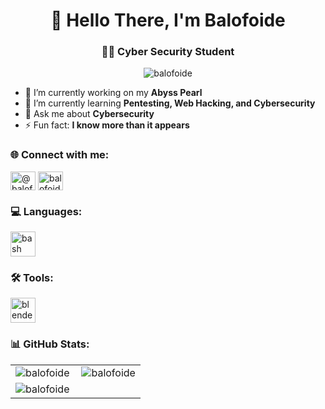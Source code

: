 <h1 align="center">👋 Hello There, I'm Balofoide</h1>
<h3 align="center">👨‍💻 Cyber Security Student</h3>

<p align="center"> 
  <img src="https://komarev.com/ghpvc/?username=balofoide&label=Eyes%20on%20me&color=5900ff&style=flat-square" alt="balofoide" /> 
</p>

- 🔭 I’m currently working on my **Abyss Pearl**
- 🌱 I’m currently learning **Pentesting, Web Hacking, and Cybersecurity**
- 💬 Ask me about **Cybersecurity**
- ⚡ Fun fact: **I know more than it appears**

<h3 align="left">🌐 Connect with me:</h3>
<p align="left">
  <a href="https://medium.com/@balofoide" target="blank"><img align="center" src="https://raw.githubusercontent.com/rahuldkjain/github-profile-readme-generator/master/src/images/icons/Social/medium.svg" alt="@balofoide" height="30" width="40" /></a>
  <a href="https://www.hackerrank.com/balofoide" target="blank"><img align="center" src="https://raw.githubusercontent.com/rahuldkjain/github-profile-readme-generator/master/src/images/icons/Social/hackerrank.svg" alt="balofoide" height="30" width="40" /></a>
</p>

<h3 align="left">💻 Languages:</h3>
<p align="left"> 
  <a href="https://www.gnu.org/software/bash/" target="_blank" rel="noreferrer"> 
    <img src="https://www.vectorlogo.zone/logos/gnu_bash/gnu_bash-icon.svg" alt="bash" width="40" height="40"/>
  </a> 
  <!-- Add other languages as per your preference -->
</p>

<h3 align="left">🛠️ Tools:</h3>
<p align="left"> 
  <a href="https://www.blender.org/" target="_blank" rel="noreferrer">
    <img src="https://download.blender.org/branding/community/blender_community_badge_white.svg" alt="blender" width="40" height="40"/> 
  </a>
  <!-- Add other tools as per your preference -->
</p>

<h3 align="left">📊 GitHub Stats:</h3>

<table>
  <tr>
    <td>
      <img align="left" src="https://github-readme-stats.vercel.app/api/top-langs?username=balofoide&show_icons=true&theme=dark&title_color=7300ff&text_color=ffffff&locale=en&layout=compact" alt="balofoide" />
    </td>
    <td>
      <img align="center" src="https://github-readme-stats.vercel.app/api?username=balofoide&show_icons=true&theme=dark&title_color=7300ff&text_color=ffffff&locale=en" alt="balofoide" />
    </td>
  </tr>
  <tr>
    <td colspan="2">
      <img align="center" src="https://github-readme-streak-stats.herokuapp.com/?user=balofoide&theme=dark" alt="balofoide" />
    </td>
  </tr>
</table>
